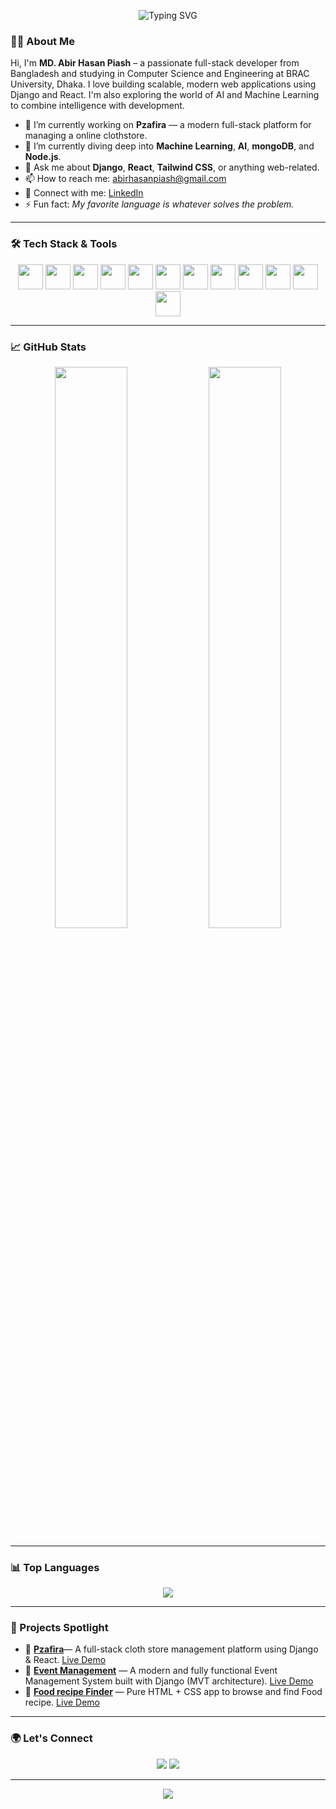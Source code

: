<!-- Profile Banner -->
<p align="center">
  <img src="https://readme-typing-svg.demolab.com?font=Fira+Code&size=20&pause=1000&center=true&vCenter=true&width=500&lines=Hello+there+%F0%9F%91%8B+I'm+MD.+ABIR+HASAN+PIASH;A+Passionate+Full-Stack+Developer;" alt="Typing SVG" />
</p>

### 👨‍💻 About Me

Hi, I'm **MD. Abir Hasan Piash** – a passionate full-stack developer from Bangladesh and studying in Computer Science and Engineering at BRAC University, Dhaka. I love building scalable, modern web applications using Django and React. I'm also exploring the world of AI and Machine Learning to combine intelligence with development.

- 🔭 I’m currently working on **Pzafira** — a modern full-stack platform for managing a online clothstore.
- 🌱 I’m currently diving deep into **Machine Learning**, **AI**, **mongoDB**, and **Node.js**.
- 💬 Ask me about **Django**, **React**, **Tailwind CSS**, or anything web-related.
- 📫 How to reach me: [abirhasanpiash@gmail.com](mailto:abirhasanpiash@gmail.com)
- 💼 Connect with me: [LinkedIn](https://www.linkedin.com/in/a-h-piash/)
- ⚡ Fun fact: *My favorite language is whatever solves the problem.*

---

### 🛠️ Tech Stack & Tools

<p align="center">
  <img src="https://cdn.jsdelivr.net/gh/devicons/devicon/icons/html5/html5-original.svg" width="40" />
  <img src="https://cdn.jsdelivr.net/gh/devicons/devicon/icons/css3/css3-original.svg" width="40" />
  <img src="https://cdn.jsdelivr.net/gh/devicons/devicon/icons/bootstrap/bootstrap-original.svg" width="40" />
  <img src="https://www.vectorlogo.zone/logos/tailwindcss/tailwindcss-icon.svg" width="40" />
  <img src="https://cdn.jsdelivr.net/gh/devicons/devicon/icons/javascript/javascript-original.svg" width="40" />
  <img src="https://cdn.jsdelivr.net/gh/devicons/devicon/icons/react/react-original.svg" width="40" />
  <img src="https://cdn.jsdelivr.net/gh/devicons/devicon/icons/nextjs/nextjs-original.svg" width="40" />
  <img src="https://cdn.jsdelivr.net/gh/devicons/devicon/icons/python/python-original.svg" width="40" />
  <img src="https://cdn.jsdelivr.net/gh/devicons/devicon/icons/django/django-plain.svg" width="40" />
  <img src="https://cdn.jsdelivr.net/gh/devicons/devicon/icons/postgresql/postgresql-original.svg" width="40" />
  <img src="https://cdn.jsdelivr.net/gh/devicons/devicon/icons/mongodb/mongodb-original.svg" width="40" />
  <img src="https://cdn.jsdelivr.net/gh/devicons/devicon/icons/nodejs/nodejs-original.svg" width="40" />
</p>

---

### 📈 GitHub Stats

<p align="center">
  <img src="https://github-readme-stats.vercel.app/api?username=AbirHasanPiash&show_icons=true&theme=tokyonight&hide_border=false" width="48%"/>
  <img src="https://github-readme-streak-stats.herokuapp.com/?user=AbirHasanPiash&theme=tokyonight&hide_border=false" width="48%" />
</p>

---

### 📊 Top Languages

<p align="center">
  <img src="https://github-readme-stats.vercel.app/api/top-langs/?username=AbirHasanPiash&layout=compact&theme=tokyonight&hide_border=false" />
</p>

---

### 🚀 Projects Spotlight

- 🔷 [**Pzafira**](https://github.com/AbirHasanPiash/pzafira-cloth-store)— A full-stack cloth store management platform using Django & React. [Live Demo](https://pzafira.vercel.app)
- 🧠 [**Event Management**](https://github.com/AbirHasanPiash/event-management) — A modern and fully functional Event Management System built with Django (MVT architecture). [Live Demo](https://event-management-bjru.onrender.com/)
- 🍕 [**Food recipe Finder**](https://github.com/AbirHasanPiash/Find-Food-Recipe) — Pure HTML + CSS app to browse and find Food recipe. [Live Demo](https://abirhasanpiash.github.io/Find-Food-Recipe/)

---

### 🌍 Let's Connect

<p align="center">
  <a href="mailto:abirhasanpiash@gmail.com"><img src="https://skillicons.dev/icons?i=gmail" /></a>
  <a href="https://www.linkedin.com/in/a-h-piash/"><img src="https://skillicons.dev/icons?i=linkedin" /></a>
</p>

---

<p align="center">
  <img src="https://komarev.com/ghpvc/?username=AbirHasanPiash&label=Profile+Views&color=blueviolet&style=flat" />
</p>
